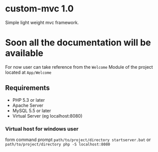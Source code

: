# custom-mvc 1.0
Simple light weight mvc framework.

# Soon all the documentation will be available

For now user can take reference from the ``Welcome`` Module of the project located at ``App/Welcome``

## Requirements
 - PHP 5.3 or later
 - Apache Server
 - MySQL 5.5 or later
 - Virtual Server (eg localhost:8080)
 
### Virtual host for windows user

form command prompt ``path/to/project/directory startserver.bat`` or ``path/to/project/directory php -S localhost:8080``
